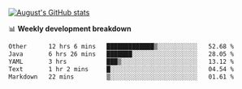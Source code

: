 
[![August's GitHub stats](https://github-readme-stats.vercel.app/api?username=zou-weidong&show_icons=true&theme=radical)](https://github.com/zou-weidong)


📊 **Weekly development breakdown**
<!--START_SECTION:waka-->

```txt
Other      12 hrs 6 mins   █████████████▒░░░░░░░░░░░   52.68 %
Java       6 hrs 26 mins   ███████░░░░░░░░░░░░░░░░░░   28.05 %
YAML       3 hrs           ███▒░░░░░░░░░░░░░░░░░░░░░   13.12 %
Text       1 hr 2 mins     █░░░░░░░░░░░░░░░░░░░░░░░░   04.54 %
Markdown   22 mins         ▒░░░░░░░░░░░░░░░░░░░░░░░░   01.61 %
```

<!--END_SECTION:waka-->
